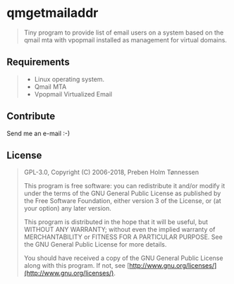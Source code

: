 # qmgetmailaddr
> Tiny program to provide list of email users on a system based on the qmail mta with vpopmail installed as management for virtual domains.

## Requirements

> * Linux operating system.
> * Qmail MTA
> * Vpopmail Virtualized Email

## Contribute

Send me an e-mail :-)

## License

> GPL-3.0, Copyright (C) 2006-2018, Preben Holm Tønnessen
>
> This program is free software: you can redistribute it and/or modify it
> under the terms of the GNU General Public License as published by the Free
> Software Foundation, either version 3 of the License, or (at your option)
> any later version.
> 
> This program is distributed in the hope that it will be useful, but WITHOUT
> ANY WARRANTY; without even the implied warranty of  MERCHANTABILITY or
> FITNESS FOR A PARTICULAR PURPOSE. See the GNU General Public License for
> more details.
> 
> You should have received a copy of the GNU General Public License along with
> this program.  If not, see [http://www.gnu.org/licenses/](http://www.gnu.org/licenses/).